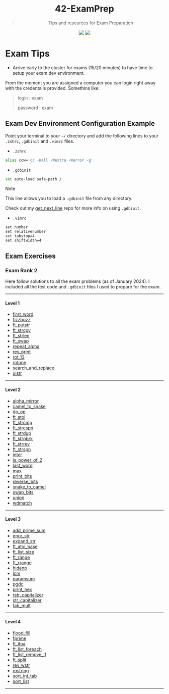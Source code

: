 <a name="readme-top"></a>
<div align="center">

# 42-ExamPrep

> Tips and resources for Exam Preparation

<p>
    <img src="https://img.shields.io/github/languages/top/PedroZappa/42ExamPrep?style=for-the-badge" />
    <img src="https://img.shields.io/github/last-commit/PedroZappa/42ExamPrep?style=for-the-badge" />
</p>

</div>

# Exam Tips 

- Arrive early to the cluster for exams (15/20 minutes) to have time to setup your exam dev environment.

From the moment you are assigned a computer you can login right away with the credentails provided.
Somethins like:

> login : exam
>
> password : exam


## Exam Dev Environment Configuration Example

Point your terminal to your `~/` directory and add the following lines to your `.zshrc`, `.gdbinit` and `.vimrc` files.

- `.zshrc`
```bash
alias ccw='cc -Wall -Wextra -Werror -g'
```

- `.gdbinit`
```bash
set auto-load safe-path /
```

> [!Note]
>
> This line allows you to load a `.gdbinit` file from any directory.
> 
> Check out my [get_next_line](https://github.com/PedroZappa/get_next_line) repo for more info on using `.gdbinit`.

- `.vimrc`
```vim
set number
set relativenumber
set tabstop=4
set shiftwidth=4
```

## Exam Exercises

### Exam Rank 2

Here follow solutions to all the exam problems (as of January 2024). I included all the test code and `.gdbinit` files I used to prepare for the exam.

___

#### Level 1

- [first_word](https://github.com/PedroZappa/42ExamPrep/tree/main/Level_1/first_word)
- [fizzbuzz](https://github.com/PedroZappa/42ExamPrep/tree/main/Level_1/fizzbuzz)
- [ft_putstr](https://github.com/PedroZappa/42ExamPrep/tree/main/Level_1/ft_putstr)
- [ft_strcpy](https://github.com/PedroZappa/42ExamPrep/tree/main/Level_1/ft_strcpy)
- [ft_strlen](https://github.com/PedroZappa/42ExamPrep/tree/main/Level_1/ft_strlen)
- [ft_swap](https://github.com/PedroZappa/42ExamPrep/tree/main/Level_1/ft_swap)
- [repeat_alpha](https://github.com/PedroZappa/42ExamPrep/tree/main/Level_1/repeat_alpha)
- [rev_print](https://github.com/PedroZappa/42ExamPrep/tree/main/Level_1/rev_print)
- [rot_13](https://github.com/PedroZappa/42ExamPrep/tree/main/Level_1/rot_13)
- [rotone](https://github.com/PedroZappa/42ExamPrep/tree/main/Level_1/rotone)
- [search_and_replace](https://github.com/PedroZappa/42ExamPrep/tree/main/Level_1/search_and_replace)
- [ulstr](https://github.com/PedroZappa/42ExamPrep/tree/main/Level_1/ulstr)

___

#### Level 2

- [alpha_mirror](https://github.com/PedroZappa/42ExamPrep/tree/main/Level_2/alpha_mirror)
- [camel_to_snake](https://github.com/PedroZappa/42ExamPrep/tree/main/Level_2/camel_to_snake)
- [do_op](https://github.com/PedroZappa/42ExamPrep/tree/main/Level_2/do_op)
- [ft_atoi](https://github.com/PedroZappa/42ExamPrep/tree/main/Level_2/ft_atoi)
- [ft_strcmp](https://github.com/PedroZappa/42ExamPrep/tree/main/Level_2/ft_strcmp)
- [ft_strcspn](https://github.com/PedroZappa/42ExamPrep/tree/main/Level_2/ft_strcspn)
- [ft_strdup](https://github.com/PedroZappa/42ExamPrep/tree/main/Level_2/ft_strdup)
- [ft_strpbrk](https://github.com/PedroZappa/42ExamPrep/tree/main/Level_2/ft_strpbrk)
- [ft_strrev](https://github.com/PedroZappa/42ExamPrep/tree/main/Level_2/ft_strrev)
- [ft_strspn](https://github.com/PedroZappa/42ExamPrep/tree/main/Level_2/ft_strspn)
- [inter](https://github.com/PedroZappa/42ExamPrep/tree/main/Level_2/inter)
- [is_power_of_2](https://github.com/PedroZappa/42ExamPrep/tree/main/Level_2/is_power_of_2)
- [last_word](https://github.com/PedroZappa/42ExamPrep/tree/main/Level_2/last_word)
- [max](https://github.com/PedroZappa/42ExamPrep/tree/main/Level_2/max)
- [print_bits](https://github.com/PedroZappa/42ExamPrep/tree/main/Level_2/print_bits)
- [reverse_bits](https://github.com/PedroZappa/42ExamPrep/tree/main/Level_2/reverse_bits)
- [snake_to_camel](https://github.com/PedroZappa/42ExamPrep/tree/main/Level_2/snake_to_camel)
- [swap_bits](https://github.com/PedroZappa/42ExamPrep/tree/main/Level_2/swap_bits)
- [union](https://github.com/PedroZappa/42ExamPrep/tree/main/Level_2/union)
- [wdmatch](https://github.com/PedroZappa/42ExamPrep/tree/main/Level_2/wdmatch)

___

#### Level 3

- [add_prime_sum](https://github.com/PedroZappa/42ExamPrep/tree/main/Level_3/add_prime_sum)
- [epur_str](https://github.com/PedroZappa/42ExamPrep/tree/main/Level_3/epur_str)
- [expand_str](https://github.com/PedroZappa/42ExamPrep/tree/main/Level_3/expand_str)
- [ft_atoi_base](https://github.com/PedroZappa/42ExamPrep/tree/main/Level_3/ft_atoi_base)
- [ft_list_size](https://github.com/PedroZappa/42ExamPrep/tree/main/Level_3/ft_list_size)
- [ft_range](https://github.com/PedroZappa/42ExamPrep/tree/main/Level_3/ft_range)
- [ft_rrange](https://github.com/PedroZappa/42ExamPrep/tree/main/Level_3/ft_rrange)
- [hidenp](https://github.com/PedroZappa/42ExamPrep/tree/main/Level_3/hidenp)
- [lcm](https://github.com/PedroZappa/42ExamPrep/tree/main/Level_3/lcm)
- [paramsum](https://github.com/PedroZappa/42ExamPrep/tree/main/Level_3/paramsum)
- [pgdc](https://github.com/PedroZappa/42ExamPrep/tree/main/Level_3/pgdc)
- [print_hex](https://github.com/PedroZappa/42ExamPrep/tree/main/Level_3/print_hex)
- [rstr_capitalizer](https://github.com/PedroZappa/42ExamPrep/tree/main/Level_3/rstr_capitalizer)
- [str_capitalizer](https://github.com/PedroZappa/42ExamPrep/tree/main/Level_3/str_capitalizer)
- [tab_mult](https://github.com/PedroZappa/42ExamPrep/tree/main/Level_3/tab_mult)

___

#### Level 4

- [flood_fill](https://github.com/PedroZappa/42ExamPrep/tree/main/Level_4/flood_fill)
- [fprime](https://github.com/PedroZappa/42ExamPrep/tree/main/Level_4/fprime)
- [ft_itoa](https://github.com/PedroZappa/42ExamPrep/tree/main/Level_4/ft_itoa)
- [ft_list_foreach](https://github.com/PedroZappa/42ExamPrep/tree/main/Level_4/ft_list_foreach)
- [ft_list_remove_if](https://github.com/PedroZappa/42ExamPrep/tree/main/Level_4/ft_list_remove_if)
- [ft_split](https://github.com/PedroZappa/42ExamPrep/tree/main/Level_4/ft_split)
- [rev_wstr](https://github.com/PedroZappa/42ExamPrep/tree/main/Level_4/rev_wstr)
- [rostring](https://github.com/PedroZappa/42ExamPrep/tree/main/Level_4/rostring)
- [sort_int_tab](https://github.com/PedroZappa/42ExamPrep/tree/main/Level_4/sort_int_tab)
- [sort_list](https://github.com/PedroZappa/42ExamPrep/tree/main/Level_4/sort_list)

___
